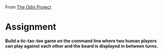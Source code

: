 From <a href="https://theodinproject.com/courses/ruby-programming/lessons/tic-tac-toe">The Odin Project</a>
# Assignment
#### Build a tic-tac-toe game on the command line where two human players can play against each other and the board is displayed in between turns.
